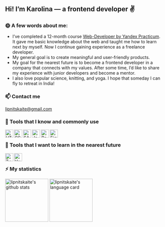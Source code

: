 ## Hi! I’m Karolina — a frontend developer ✌️

### 🌞 A few words about me:

- I’ve completed a 12-month course [Web-Developer by Yandex Practicum](https://practicum.yandex.ru/web/). It gave me basic knowledge about the web and taught me how to learn next by myself. Now I continue gaining experience as a freelance developer.
- My general goal is to create meaningful and user-friendly products.
- My goal for the nearest future is to become a frontend developer in a company that connects with my values. After some time, I’d like to share my experience with junior developers and become a mentor.
- I also love popular science, knitting, and yoga. I hope that someday I can fly to retreat in India!

### 📫 Contact me
lipnitskaite@gmail.com

### 🚀 Tools that I know and commonly use
[<img align="left" alt="HTML5_logo" width="26px" src="https://camo.githubusercontent.com/da7acacadecf91d6dc02efcd2be086bb6d78ddff19a1b7a0ab2755a6fda8b1e9/68747470733a2f2f63646e2e6a7364656c6976722e6e65742f67682f64657669636f6e732f64657669636f6e2f69636f6e732f68746d6c352f68746d6c352d6f726967696e616c2e737667" />](https://developer.mozilla.org/ru/docs/Glossary/HTML5)
[<img align="left" alt="CSS3_logo" width="26px" src="https://camo.githubusercontent.com/2e496d4bfc6f753ddca87b521ce95c88219f77800212ffa6d4401ad368c82170/68747470733a2f2f63646e2e6a7364656c6976722e6e65742f67682f64657669636f6e732f64657669636f6e2f69636f6e732f637373332f637373332d6f726967696e616c2e737667" />](https://www.w3schools.com/css/)
[<img align="left" alt="SASS_logo" width="26px" src="https://camo.githubusercontent.com/26901b819fb10ef4e2c652aa40e24775247664d84a7597bebb66898a24dddedd/68747470733a2f2f63646e2e6a7364656c6976722e6e65742f67682f64657669636f6e732f64657669636f6e2f69636f6e732f736173732f736173732d6f726967696e616c2e737667" />](https://sass-lang.com/)
[<img align="left" alt="JavaScript_logo" width="26px" src="https://camo.githubusercontent.com/442c452cb73752bb1914ce03fce2017056d651a2099696b8594ddf5ccc74825e/68747470733a2f2f63646e2e6a7364656c6976722e6e65742f67682f64657669636f6e732f64657669636f6e2f69636f6e732f6a6176617363726970742f6a6176617363726970742d6f726967696e616c2e737667" />](https://developer.mozilla.org/en-US/docs/Web/JavaScript)
[<img align="left" alt="React_logo" width="26px" src="https://camo.githubusercontent.com/27d0b117da00485c56d69aef0fa310a3f8a07abecc8aa15fa38c8b78526c60ac/68747470733a2f2f63646e2e6a7364656c6976722e6e65742f67682f64657669636f6e732f64657669636f6e2f69636f6e732f72656163742f72656163742d6f726967696e616c2e737667" />](https://reactjs.org/)
[<img align="left" alt="Figma_logo" width="26px" src="https://camo.githubusercontent.com/ed93c2b000a76ceaad1503e7eb9356591b885227e82a36a005b9d3498b303ba5/68747470733a2f2f7777772e766563746f726c6f676f2e7a6f6e652f6c6f676f732f6669676d612f6669676d612d69636f6e2e737667" />](https://www.figma.com/login)

<br />

### 🚀 Tools that I want to learn in the nearest future
[<img align="left" alt="TypeScript_logo" width="26px" src="https://upload.wikimedia.org/wikipedia/commons/thumb/4/4c/Typescript_logo_2020.svg/512px-Typescript_logo_2020.svg.png?20210506173343" />](https://www.typescriptlang.org/)
[<img align="left" alt="VueJS_logo" width="26px" src="https://ru.vuejs.org/images/logo.png" />](https://ru.vuejs.org/index.html)

<br />

### ⚡ My statistics
<p>
  <img align="center" alt="lipnitskaite's github stats" height="140px" src="https://github-readme-stats.vercel.app/api?username=lipnitskaite&hide=issues,contribs&show_icons=true&theme=swift" />
  <img align="center" alt="lipnitskaite's language card" height="140px" src="https://github-readme-stats.vercel.app/api/top-langs/?username=lipnitskaite&layout=compact&theme=swift" />
<p/>
